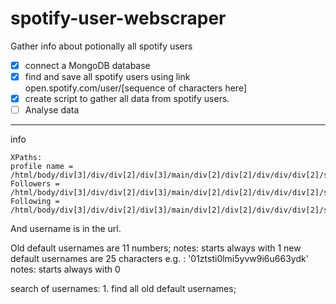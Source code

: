 # spotify-user-webscraper
Gather info about potionally all spotify users

- [x] connect a MongoDB database
- [x] find and save all spotify users using link open.spotify.com/user/[sequence of characters here]
- [x] create script to gather all data from spotify users.
- [ ] Analyse data

---

info
```
XPaths:
profile name = /html/body/div[3]/div/div[2]/div[3]/main/div[2]/div[2]/div/div/div[2]/section/div/div[1]/div[5]/span/h1
Followers = /html/body/div[3]/div/div[2]/div[3]/main/div[2]/div[2]/div/div/div[2]/section/div/div[1]/div[5]/div/span[1]/a
Following = /html/body/div[3]/div/div[2]/div[3]/main/div[2]/div[2]/div/div/div[2]/section/div/div[1]/div[5]/div/span[2]/a
````
And username is in the url.

Old default usernames are 11 numbers;
    notes: starts always with 1
new default usernames are 25 characters e.g. : '01ztsti0lmi5yvw9i6u663ydk'
    notes: starts always with 0

search of usernames:
    1. find all old default usernames;